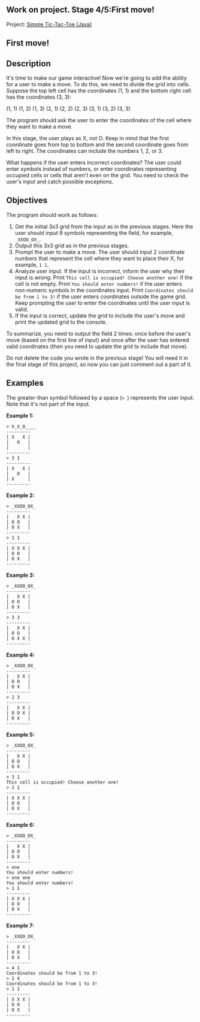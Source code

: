 ## Work on project. Stage 4/5:First move!

Project: [Simple Tic-Tac-Toe (Java)](https://hyperskill.org/projects/48)

## First move!

## Description

It's time to make our game interactive! Now we're going to add the ability for a user to make a move. To do this, we need to divide the grid into cells. Suppose the top left cell has the coordinates (1, 1) and the bottom right cell has the coordinates (3, 3):

(1, 1) (1, 2) (1, 3)
(2, 1) (2, 2) (2, 3)
(3, 1) (3, 2) (3, 3)

The program should ask the user to enter the coordinates of the cell where they want to make a move.

In this stage, the user plays as X, not O. Keep in mind that the first coordinate goes from top to bottom and the second coordinate goes from left to right. The coordinates can include the numbers 1, 2, or 3.

What happens if the user enters incorrect coordinates? The user could enter symbols instead of numbers, or enter coordinates representing occupied cells or cells that aren't even on the grid. You need to check the user's input and catch possible exceptions.

## Objectives

The program should work as follows:

1. Get the initial 3x3 grid from the input as in the previous stages. Here the user should input 9 symbols representing the field, for example, `_XXOO_OX_`.
2. Output this 3x3 grid as in the previous stages.
3. Prompt the user to make a move. The user should input 2 coordinate numbers that represent the cell where they want to place their X, for example, `1 1`.
4. Analyze user input. If the input is incorrect, inform the user why their input is wrong:
   Print `This cell is occupied! Choose another one!` if the cell is not empty.
   Print `You should enter numbers!` if the user enters non-numeric symbols in the coordinates input.
   Print `Coordinates should be from 1 to 3!` if the user enters coordinates outside the game grid.
   Keep prompting the user to enter the coordinates until the user input is valid.
5. If the input is correct, update the grid to include the user's move and print the updated grid to the console.

To summarize, you need to output the field 2 times: once before the user's move (based on the first line of input) and once after the user has entered valid coordinates (then you need to update the grid to include that move).



Do not delete the code you wrote in the previous stage! You will need it in the final stage of this project, so now you can just comment out a part of it.



## Examples

The greater-than symbol followed by a space (`> `) represents the user input. Note that it's not part of the input.

**Example 1:**

```no-highlight
> X_X_O____
---------
| X   X |
|   O   |
|       |
---------
> 3 1
---------
| X   X |
|   O   |
| X     |
---------
```

**Example 2:** 

```no-highlight
> _XXOO_OX_
---------
|   X X |
| O O   |
| O X   |
---------
> 1 1
---------
| X X X |
| O O   |
| O X   |
---------
```

**Example 3:** 

```no-highlight
> _XXOO_OX_
---------
|   X X |
| O O   |
| O X   |
---------
> 3 3
---------
|   X X |
| O O   |
| O X X |
---------
```

**Example 4:**

```no-highlight
> _XXOO_OX_
---------
|   X X |
| O O   |
| O X   |
---------
> 2 3
---------
|   X X |
| O O X |
| O X   |
---------
```

**Example 5:**

```no-highlight
> _XXOO_OX_
---------
|   X X |
| O O   |
| O X   |
---------
> 3 1
This cell is occupied! Choose another one!
> 1 1
---------
| X X X |
| O O   |
| O X   |
---------
```

**Example 6:**

```no-highlight
> _XXOO_OX_
---------
|   X X |
| O O   |
| O X   |
---------
> one
You should enter numbers!
> one one
You should enter numbers!
> 1 1
---------
| X X X |
| O O   |
| O X   |
---------
```

**Example 7:**

```no-highlight
> _XXOO_OX_
---------
|   X X |
| O O   |
| O X   |
---------
> 4 1
Coordinates should be from 1 to 3!
> 1 4
Coordinates should be from 1 to 3!
> 1 1
---------
| X X X |
| O O   |
| O X   |
---------
```